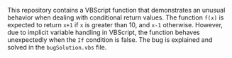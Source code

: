 This repository contains a VBScript function that demonstrates an unusual behavior when dealing with conditional return values. The function `f(x)` is expected to return `x+1` if `x` is greater than 10, and `x-1` otherwise. However, due to implicit variable handling in VBScript, the function behaves unexpectedly when the `If` condition is false. The bug is explained and solved in the `bugSolution.vbs` file.
